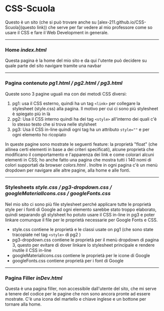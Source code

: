 # CSS-Scuola

Questo è un sito (che si può trovare anche su [alex-211.github.io/CSS-Scuola](questo link)) che serve per far vedere al mio professore come so usare il CSS e fare il Web Development in generale.

--------------------------------------------------------------------------------------------------------------------------------------------

### Home *index.html*

Questa pagina è la home del mio sito e da qui l'utente può decidere su quale parte del sito navigare tramite una navbar

--------------------------------------------------------------------------------------------------------------------------------------------

### Pagina contenuto *pg1.html / pg2.html / pg3.html*

Queste sono 3 pagine uguali ma con dei metodi CSS diversi:

1. pg1: usa il CSS esterno, quindi ha un tag `<link>`  per collegare la stylesheet (style.css) alla pagina. Il motivo per cui ci sono più stylesheet è spiegato più in là
2. pg2: Usa il CSS interno quindi ha dei tag `<style>`  all'interno dei quali c'è lo stesso testo che si trova nelle stylsheet
3. pg3: Usa il CSS in-line quindi ogni tag ha un attributo `style=""`  e per ogni elemento ho ricopiato 



In queste pagine sono mostrate le seguenti feature: la proprietà "float" (che allinea certi elementi in base a dei criteri specificati), alcune proprietà che modificano il comportamento e l'apparenza dei link e come colorari alcuni elementi in CSS; ho anche fatto una pagina che mostra tutti i 140 nomi di colori supportati da browser *colors.html* . Inoltre in ogni pagina c'è un menù dropdown per navigare alle altre pagine, alla home e alle fonti.

------------------------------------------------------------------------------------------------------------------------------------------------------------------------------------------------------------------------------

### Stylesheets *style.css / pg3-dropdown.css / googleMaterialIcons.css / googleFonts.css*

Nel mio sito ci sono più file stylesheet perché applicare tutte le proprietà style per i fonti di Google ad ogni elemento sarebbe stato troppo elaborato, quindi separando gli stylsheet ho potuto usare il CSS in-line in pg3 e poter linkare comunque il file per le proprietà necessarie per Google Fonts e CSS.

- style.css contiene le proprietà e le classi usate on pg1 (che sono state tracopiate nel tag  `<style>`  di pg2 )
- pg3-dropdown.css contiene le proprietà per il menù dropdown di pagina 3, questo per evitare di dover linkare lo stylesheet principale e rendere inutile il CSS in-line
- googleMateriaIicons.css contiene le proprietà per le icone di Google
- googleFonts.css contiene proprietà per i font di Google

-----------------------------------------------------------------------------------------------------------------------------------------------------------------------------------------------------------------------------

### Pagina Filler *inDev.html*

Questa è una pagina filler, non accessibile dall'utente del sito, che mi serve a tenere del codice per le pagine che non sono ancora pronte ad essere mostrate. C'è una icona del martello e chiave inglese e un bottone per tornare alla home.

